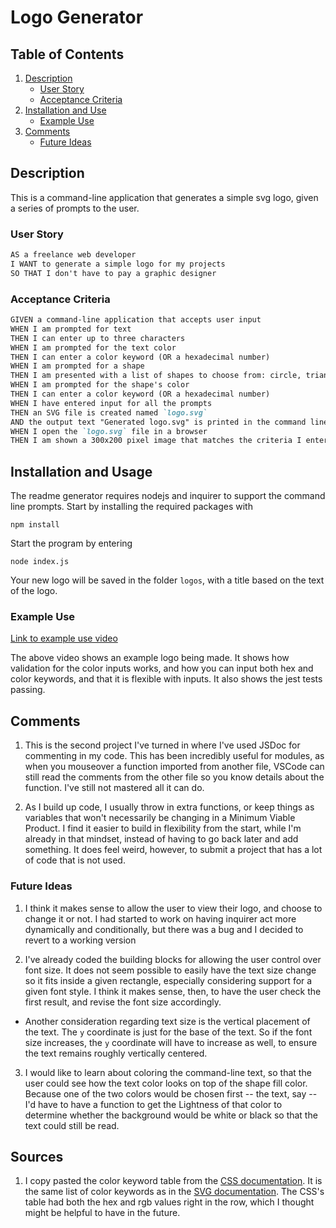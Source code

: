# Logo Generator

## Table of Contents

1. [Description](#description)
    * [User Story](#user-story)
    * [Acceptance Criteria](#acceptance-criteria)
2. [Installation and Use](#installation-and-use)
    * [Example Use](#example-use)
3. [Comments](#comments)
    * [Future Ideas](#future-ideas) 

## Description

This is a command-line application that generates a simple svg logo, given a series of prompts to the user.

### User Story

```md
AS a freelance web developer
I WANT to generate a simple logo for my projects
SO THAT I don't have to pay a graphic designer
```

### Acceptance Criteria

```md
GIVEN a command-line application that accepts user input
WHEN I am prompted for text
THEN I can enter up to three characters
WHEN I am prompted for the text color
THEN I can enter a color keyword (OR a hexadecimal number)
WHEN I am prompted for a shape
THEN I am presented with a list of shapes to choose from: circle, triangle, and square
WHEN I am prompted for the shape's color
THEN I can enter a color keyword (OR a hexadecimal number)
WHEN I have entered input for all the prompts
THEN an SVG file is created named `logo.svg`
AND the output text "Generated logo.svg" is printed in the command line
WHEN I open the `logo.svg` file in a browser
THEN I am shown a 300x200 pixel image that matches the criteria I entered
```

## Installation and Usage

The readme generator requires nodejs and inquirer to support the command line prompts.  Start by installing the required packages with

`npm install`

Start the program by entering

`node index.js`

Your new logo will be saved in the folder `logos`, with a title based on the text of the logo.

### Example Use

[Link to example use video](https://drive.google.com/file/d/1JUvvsLufU_rw_gxJIlaTeVUuUzkQDn9U/view)

The above video shows an example logo being made. It shows how validation for the color inputs works, and how you can input both hex and color keywords, and that it is flexible with inputs. It also shows the jest tests passing.

## Comments

1. This is the second project I've turned in where I've used JSDoc for commenting in my code. This has been incredibly useful for modules, as when you mouseover a function imported from another file, VSCode can still read the comments from the other file so you know details about the function.  I've still not mastered all it can do.

2. As I build up code, I usually throw in extra functions, or keep things as variables that won't necessarily be changing in a Minimum Viable Product. I find it easier to build in flexibility from the start, while I'm already in that mindset, instead of having to go back later and add something. It does feel weird, however, to submit a project that has a lot of code that is not used.

### Future Ideas

1. I think it makes sense to allow the user to view their logo, and choose to change it or not.  I had started to work on having inquirer act more dynamically and conditionally, but there was a bug and I decided to revert to a working version

1. I've already coded the building blocks for allowing the user control over font size. It does not seem possible to easily have the text size change so it fits inside a given rectangle, especially considering support for a given font style. I think it makes sense, then, to have the user check the first result, and revise the font size accordingly.
  * Another consideration regarding text size is the vertical placement of the text.  The `y` coordinate is just for the base of the text. So if the font size increases, the `y` coordinate will have to increase as well, to ensure the text remains roughly vertically centered.

3. I would like to learn about coloring the command-line text, so that the user could see how the text color looks on top of the shape fill color. Because one of the two colors would be chosen first -- the text, say -- I'd have to have a function to get the Lightness of that color to determine whether the background would be white or black so that the text could still be read.

## Sources

1. I copy pasted the color keyword table from the [CSS documentation](https://www.w3.org/TR/css-color-3/#svg-color). It is the same list of color keywords as in the [SVG documentation](https://www.w3.org/TR/SVG11/types.html#ColorKeywords).  The CSS's table had both the hex and rgb values right in the row, which I thought might be helpful to have in the future. 

